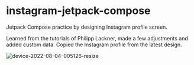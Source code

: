 # instagram-jetpack-compose
Jetpack Compose practice by designing Instagram profile screen.

Learned from the tutorials of Philipp Lackner, made a few adjustments and added custom data. Copied the Instagram profile from the latest design.

![device-2022-08-04-005126-resize](https://user-images.githubusercontent.com/11737795/182666218-7ee6b386-ab5b-4c7a-b85f-cb40432502d1.gif)

